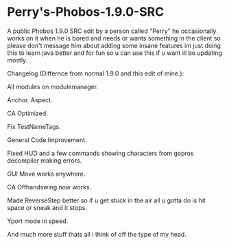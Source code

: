 # Perry's-Phobos-1.9.0-SRC
A public Phobos 1.9.0 SRC edit by a person called "Perry" he occasionally works on it when he is bored and needs or wants something in the client so please don't message him about adding some insane features im just doing this to learn java better and for fun so u can use this if u want ill be updating mostly.

Changelog (Differnce from normal 1.9.0 and this edit of mine.):

All modules on modulemanager.

Anchor.
Aspect.

CA Optimized.

Fix TestNameTags.

General Code Improvement.

Fixed HUD and a few commands showing characters from gopros decompiler making errors.

GUI Move works anywhere.

CA Offhandswing now works.

Made ReverseStep better so if u get stuck in the air all u gotta do is hit space or sneak and it stops.

Yport mode in speed.

And much more stuff thats all i think of off the type of my head.
